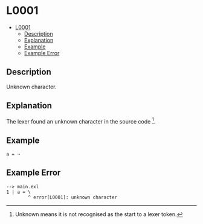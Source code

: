 # L0001

- [L0001](#l0001)
  - [Description](#description)
  - [Explanation](#explanation)
  - [Example](#example)
  - [Example Error](#example-error)

## Description

Unknown character.

## Explanation

The lexer found an unknown character in the source code [^1].

## Example

```
a = ¬
```

## Example Error

```
--> main.exl
1 | a = \
        ^ error[L0001]: unknown character
```

[^1]: Unknown means it is not recognised as the start to a lexer token.
